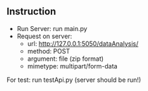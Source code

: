 ## Instruction

* Run Server: run main.py
* Request on server:  
    * url: http://127.0.0.1:5050/dataAnalysis/
    * method: POST
    * argument: file (zip format)
    * mimetype: multipart/form-data

For test: run testApi.py (server should be run!)
